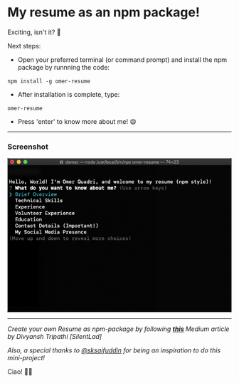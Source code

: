 # My resume as an npm package!

Exciting, isn't it? 🎉

Next steps:
* Open your preferred terminal (or command prompt) and install the npm package by runnning the code:
 ```
 npm install -g omer-resume
 ```
 
* After installation is complete, type:
```
omer-resume
```

* Press 'enter' to know more about me! 😄

---

### Screenshot

<img src="./assets/Screenshot%202020-10-07%20at%2011.45.30%20PM.png" alt="alt-screenshot" align="center"></img>

---

<i> Create your own Resume as npm-package by following <b>[this](https://blog.usejournal.com/how-to-make-your-r%C3%A9sum%C3%A9-an-npm-package-fc5d6b6a3fbd) </b> Medium article by Divyansh Tripathi [SilentLad]
</i>

<i>Also, a special thanks to [@sksaifuddin](https://github.com/sksaifuddin) for being an inspiration to do this mini-project!
</i>


Ciao! 👋🏻

